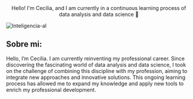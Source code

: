 
<div align= "center" >
 Hello! I'm Cecilia, and I am currently in a continuous learning process of data analysis and data science 👋
</h1>
</div>
<space></space>

![Inteligencia-al](https://github.com/user-attachments/assets/056377fe-8ac9-466e-bb7d-604ab1ae63ad)
 >

## Sobre mi:
Hello, I’m Cecilia. I am currently reinventing my professional career. Since discovering the fascinating world of data analysis and data science, I took on the challenge of combining this discipline with my profession, aiming to integrate new approaches and innovative solutions. This ongoing learning process has allowed me to expand my knowledge and apply new tools to enrich my professional development.


